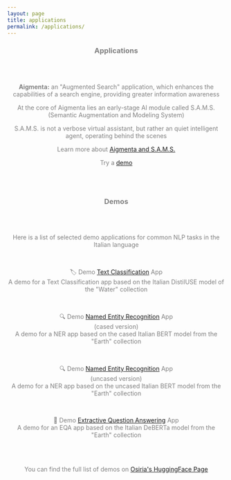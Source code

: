 ```yaml
---
layout: page
title: applications
permalink: /applications/
---
```


<center><h3><span style="color:grey">Applications</span></h3></center>

<br>
<br>

<center><p><span style="color:grey"><b>Aigmenta:</b> an "Augmented Search" application, which enhances the capabilities of a search engine, providing greater information awareness</span></p></center>
<center><p><span style="color:grey">At the core of Aigmenta lies an early-stage AI module called S.A.M.S. (Semantic Augmentation and Modeling System)</span></p></center>
<center><p><span style="color:grey">S.A.M.S. is not a verbose virtual assistant, but rather an quiet intelligent agent, operating behind the scenes</span></p></center>
<center><p><span style="color:grey">Learn more about <a href="https://francesco-russo-githubber.github.io/osiria/aigmenta/">Aigmenta and S.A.M.S.</a></span></p></center>
<center><p><span style="color:grey">Try a <a href="https://osiria-aigmenta.hf.space">demo</a></span></p></center>

<br>
<br>

<center><h3><span style="color:grey">Demos</span></h3></center>

<br>
<br>

<center><p><span style="color:grey">Here is a list of selected demo applications for common NLP tasks in the Italian language</span></p></center>
<br>
<center><p><span style="color:grey">🏷️ Demo <a href="https://francesco-russo-githubber.github.io/osiria/demo_text_classification/">Text Classification</a> App<br>A demo for a Text Classification app based on the Italian DistilUSE model of the "Water" collection</span></p></center>
<br>
<center><p><span style="color:grey">🔍 Demo <a href="https://francesco-russo-githubber.github.io/osiria/demo_cased_ner/">Named Entity Recognition</a> App<br>(cased version)<br>A demo for a NER app based on the cased Italian BERT model from the "Earth" collection</span></p></center>
<br>
<center><p><span style="color:grey">🔍 Demo <a href="https://francesco-russo-githubber.github.io/osiria/demo_uncased_ner/">Named Entity Recognition</a> App<br>(uncased version)<br>A demo for a NER app based on the uncased Italian BERT model from the "Earth" collection</span></p></center>
<br>
<center><p><span style="color:grey">🎯 Demo <a href="https://francesco-russo-githubber.github.io/osiria/demo_qa/">Extractive Question Answering</a> App<br>A demo for an EQA app based on the Italian DeBERTa model from the "Earth" collection</span></p></center>

<br>
<br>

<center><p><span style="color:grey">You can find the full list of demos on <a href="https://huggingface.co/osiria">Osiria's HuggingFace Page</a></span></p></center>
